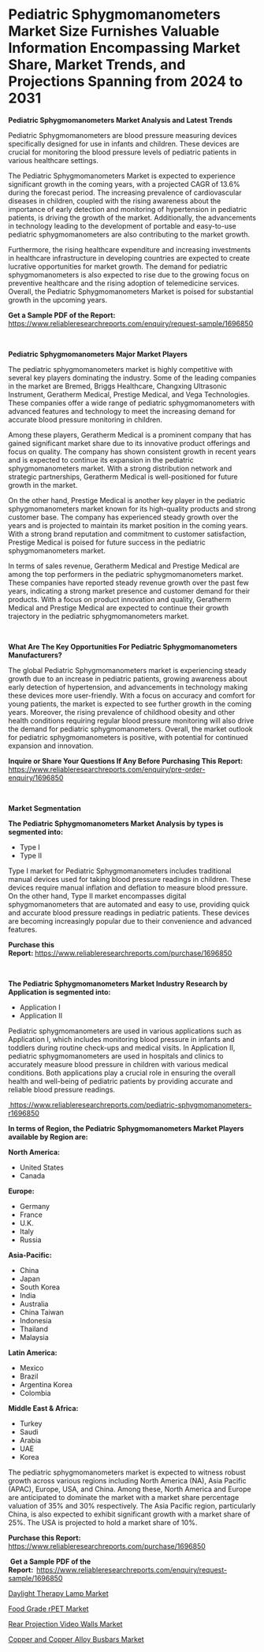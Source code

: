 <p><h1>Pediatric Sphygmomanometers Market Size Furnishes Valuable Information Encompassing Market Share, Market Trends, and Projections Spanning from 2024 to 2031</h1></p><p><strong>Pediatric Sphygmomanometers Market Analysis and Latest Trends</strong></p>
<p><p>Pediatric Sphygmomanometers are blood pressure measuring devices specifically designed for use in infants and children. These devices are crucial for monitoring the blood pressure levels of pediatric patients in various healthcare settings.</p><p>The Pediatric Sphygmomanometers Market is expected to experience significant growth in the coming years, with a projected CAGR of 13.6% during the forecast period. The increasing prevalence of cardiovascular diseases in children, coupled with the rising awareness about the importance of early detection and monitoring of hypertension in pediatric patients, is driving the growth of the market. Additionally, the advancements in technology leading to the development of portable and easy-to-use pediatric sphygmomanometers are also contributing to the market growth.</p><p>Furthermore, the rising healthcare expenditure and increasing investments in healthcare infrastructure in developing countries are expected to create lucrative opportunities for market growth. The demand for pediatric sphygmomanometers is also expected to rise due to the growing focus on preventive healthcare and the rising adoption of telemedicine services. Overall, the Pediatric Sphygmomanometers Market is poised for substantial growth in the upcoming years.</p></p>
<p><strong>Get a Sample PDF of the Report:&nbsp;</strong> <a href="https://www.reliableresearchreports.com/enquiry/request-sample/1696850">https://www.reliableresearchreports.com/enquiry/request-sample/1696850</a></p>
<p>&nbsp;</p>
<p><strong>Pediatric Sphygmomanometers Major Market Players</strong></p>
<p><p>The pediatric sphygmomanometers market is highly competitive with several key players dominating the industry. Some of the leading companies in the market are Bremed, Briggs Healthcare, Changxing Ultrasonic Instrument, Geratherm Medical, Prestige Medical, and Vega Technologies. These companies offer a wide range of pediatric sphygmomanometers with advanced features and technology to meet the increasing demand for accurate blood pressure monitoring in children.</p><p>Among these players, Geratherm Medical is a prominent company that has gained significant market share due to its innovative product offerings and focus on quality. The company has shown consistent growth in recent years and is expected to continue its expansion in the pediatric sphygmomanometers market. With a strong distribution network and strategic partnerships, Geratherm Medical is well-positioned for future growth in the market.</p><p>On the other hand, Prestige Medical is another key player in the pediatric sphygmomanometers market known for its high-quality products and strong customer base. The company has experienced steady growth over the years and is projected to maintain its market position in the coming years. With a strong brand reputation and commitment to customer satisfaction, Prestige Medical is poised for future success in the pediatric sphygmomanometers market.</p><p>In terms of sales revenue, Geratherm Medical and Prestige Medical are among the top performers in the pediatric sphygmomanometers market. These companies have reported steady revenue growth over the past few years, indicating a strong market presence and customer demand for their products. With a focus on product innovation and quality, Geratherm Medical and Prestige Medical are expected to continue their growth trajectory in the pediatric sphygmomanometers market.</p></p>
<p>&nbsp;</p>
<p><strong>What Are The Key Opportunities For Pediatric Sphygmomanometers Manufacturers?</strong></p>
<p><p>The global Pediatric Sphygmomanometers market is experiencing steady growth due to an increase in pediatric patients, growing awareness about early detection of hypertension, and advancements in technology making these devices more user-friendly. With a focus on accuracy and comfort for young patients, the market is expected to see further growth in the coming years. Moreover, the rising prevalence of childhood obesity and other health conditions requiring regular blood pressure monitoring will also drive the demand for pediatric sphygmomanometers. Overall, the market outlook for pediatric sphygmomanometers is positive, with potential for continued expansion and innovation.</p></p>
<p><strong>Inquire or Share Your Questions If Any Before Purchasing This Report:</strong> <a href="https://www.reliableresearchreports.com/enquiry/pre-order-enquiry/1696850">https://www.reliableresearchreports.com/enquiry/pre-order-enquiry/1696850</a></p>
<p>&nbsp;</p>
<p><strong>Market Segmentation</strong></p>
<p><strong>The Pediatric Sphygmomanometers Market Analysis by types is segmented into:</strong></p>
<p><ul><li>Type I</li><li>Type II</li></ul></p>
<p><p>Type I market for Pediatric Sphygmomanometers includes traditional manual devices used for taking blood pressure readings in children. These devices require manual inflation and deflation to measure blood pressure. On the other hand, Type II market encompasses digital sphygmomanometers that are automated and easy to use, providing quick and accurate blood pressure readings in pediatric patients. These devices are becoming increasingly popular due to their convenience and advanced features.</p></p>
<p><strong>Purchase this Report:&nbsp;</strong><a href="https://www.reliableresearchreports.com/purchase/1696850">https://www.reliableresearchreports.com/purchase/1696850</a></p>
<p>&nbsp;</p>
<p><strong>The Pediatric Sphygmomanometers Market Industry Research by Application is segmented into:</strong></p>
<p><ul><li>Application I</li><li>Application II</li></ul></p>
<p><p>Pediatric sphygmomanometers are used in various applications such as Application I, which includes monitoring blood pressure in infants and toddlers during routine check-ups and medical visits. In Application II, pediatric sphygmomanometers are used in hospitals and clinics to accurately measure blood pressure in children with various medical conditions. Both applications play a crucial role in ensuring the overall health and well-being of pediatric patients by providing accurate and reliable blood pressure readings.</p></p>
<p><a href="https://www.reliableresearchreports.com/pediatric-sphygmomanometers-r1696850">&nbsp;https://www.reliableresearchreports.com/pediatric-sphygmomanometers-r1696850</a></p>
<p><strong>In terms of Region, the Pediatric Sphygmomanometers Market Players available by Region are:</strong></p>
<p>
    <p> <strong> North America: </strong>
        <ul>
            <li>United States</li>
            <li>Canada</li>
        </ul>
        </p> 
    <p> <strong> Europe: </strong>
        <ul>
            <li>Germany</li>
            <li>France</li>
            <li>U.K.</li>
            <li>Italy</li>
            <li>Russia</li>
        </ul>
        </p> 
    <p> <strong> Asia-Pacific: </strong>
        <ul>
            <li>China</li>
            <li>Japan</li>
            <li>South Korea</li>
            <li>India</li>
            <li>Australia</li>
            <li>China Taiwan</li>
            <li>Indonesia</li>
            <li>Thailand</li>
            <li>Malaysia</li>
        </ul>
        </p> 
    <p> <strong> Latin America: </strong>
        <ul>
            <li>Mexico</li>
            <li>Brazil</li>
            <li>Argentina Korea</li>
            <li>Colombia</li>
        </ul>
        </p> 
    <p> <strong> Middle East & Africa: </strong>
        <ul>
            <li>Turkey</li>
            <li>Saudi</li>
            <li>Arabia</li>
            <li>UAE</li>
            <li>Korea</li>
        </ul>
    </p>
    </p>
<p><p>The pediatric sphygmomanometers market is expected to witness robust growth across various regions including North America (NA), Asia Pacific (APAC), Europe, USA, and China. Among these, North America and Europe are anticipated to dominate the market with a market share percentage valuation of 35% and 30% respectively. The Asia Pacific region, particularly China, is also expected to exhibit significant growth with a market share of 25%. The USA is projected to hold a market share of 10%.</p></p>
<p><strong>Purchase this Report: </strong><a href="https://www.reliableresearchreports.com/purchase/1696850">https://www.reliableresearchreports.com/purchase/1696850</a></p>
<p>&nbsp;<strong>Get a Sample PDF of the Report:&nbsp;&nbsp;</strong><a href="https://www.reliableresearchreports.com/enquiry/request-sample/1696850">https://www.reliableresearchreports.com/enquiry/request-sample/1696850</a></p>
<p><strong></strong></p>
<p><p><a href="https://www.linkedin.com/pulse/daylight-therapy-lamp-market-insight-trends-growth-forecasted-from-r37df">Daylight Therapy Lamp Market</a></p><p><a href="https://github.com/kufem1/Market-Research-Report-List-2/blob/main/food-grade-rpet-market.md">Food Grade rPET Market</a></p><p><a href="https://www.linkedin.com/pulse/rear-projection-video-wallsnbspmarket-focuses-market-share-size-8vdqf">Rear Projection Video Walls Market</a></p><p><a href="https://github.com/kosella/Market-Research-Report-List-3/blob/main/copper-and-copper-alloy-busbars-market.md">Copper and Copper Alloy Busbars Market</a></p></p>